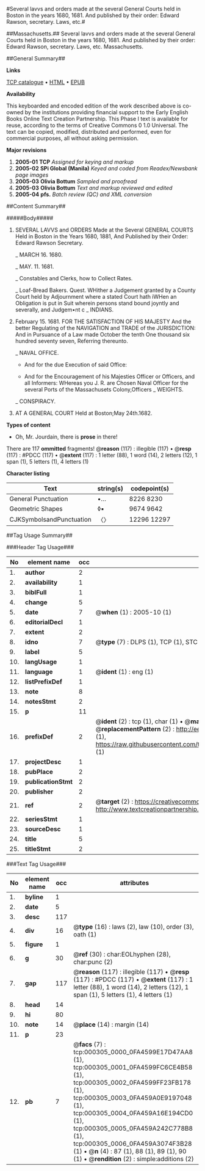 #Several lavvs and orders made at the several General Courts held in Boston in the years 1680, 1681. And published by their order: Edward Rawson, secretary. Laws, etc.#

##Massachusetts.##
Several lavvs and orders made at the several General Courts held in Boston in the years 1680, 1681. And published by their order: Edward Rawson, secretary.
Laws, etc.
Massachusetts.

##General Summary##

**Links**

[TCP catalogue](http://www.ota.ox.ac.uk/tcp/)  • 
[HTML](http://tei.it.ox.ac.uk/tcp/Texts-HTML/free/N00/N00241.html)  • 
[EPUB](http://tei.it.ox.ac.uk/tcp/Texts-EPUB/free/N00/N00241.epub)

**Availability**

This keyboarded and encoded edition of the
	       work described above is co-owned by the institutions
	       providing financial support to the Early English Books
	       Online Text Creation Partnership. This Phase I text is
	       available for reuse, according to the terms of Creative
	       Commons 0 1.0 Universal. The text can be copied,
	       modified, distributed and performed, even for
	       commercial purposes, all without asking permission.

**Major revisions**

1. __2005-01__ __TCP__ *Assigned for keying and markup*
1. __2005-02__ __SPi Global (Manila)__ *Keyed and coded from Readex/Newsbank page images*
1. __2005-03__ __Olivia Bottum__ *Sampled and proofread*
1. __2005-03__ __Olivia Bottum__ *Text and markup reviewed and edited*
1. __2005-04__ __pfs.__ *Batch review (QC) and XML conversion*

##Content Summary##

#####Body#####

1.  SEVERAL LAVVS and ORDERS Made at the Several GENERAL COURTS Held in Boston in the Years 1680, 1881, And Published by their Order: Edward Rawson Secretary.

    _ MARCH 16. 1680.

    _ MAY. 11. 1681.

    _ Constables and Clerks, how to Collect Rates.

    _ Loaf-Bread Bakers.
Quest. WHither a Judgement granted by a County Court held by Adjournment where a stated Court hath iWHen an Obligation is put in Suit wherein persons stand bound joyntly and severally, and Judgem•nt c
    _ INDIANS.

1. February 15. 1681. FOR THE SATISFACTION OF HIS MAJESTY And the better Regulating of the NAVIGATION and TRADE of the JURISDICTION: And in Pursuance of a Law made October the tenth One thousand six hundred seventy seven, Referring thereunto.

    _ NAVAL OFFICE.

      * And for the due Execution of said Office:

      * And for the Encouragement of his Majesties Officer or Officers, and all Informers:
WHereas you J. R. are Chosen Naval Officer for the several Ports of the Massachusets Colony,Officers
    _ WEIGHTS.

    _ CONSPIRACY.

1. AT A GENERAL COURT Held at Boston;May 24th.1682.

**Types of content**

  * Oh, Mr. Jourdain, there is **prose** in there!

There are 117 **ommitted** fragments! 
 @__reason__ (117) : illegible (117)  •  @__resp__ (117) : #PDCC (117)  •  @__extent__ (117) : 1 letter (88), 1 word (14), 2 letters (12), 1 span (1), 5 letters (1), 4 letters (1)

**Character listing**


|Text|string(s)|codepoint(s)|
|---|---|---|
|General Punctuation|•…|8226 8230|
|Geometric Shapes|◊▪|9674 9642|
|CJKSymbolsandPunctuation|〈〉|12296 12297|

##Tag Usage Summary##

###Header Tag Usage###

|No|element name|occ|attributes|
|---|---|---|---|
|1.|__author__|2||
|2.|__availability__|1||
|3.|__biblFull__|1||
|4.|__change__|5||
|5.|__date__|7| @__when__ (1) : 2005-10 (1)|
|6.|__editorialDecl__|1||
|7.|__extent__|2||
|8.|__idno__|7| @__type__ (7) : DLPS (1), TCP (1), STC (2), NOTIS (1), IMAGE-SET (1), EVANS-CITATION (1)|
|9.|__label__|5||
|10.|__langUsage__|1||
|11.|__language__|1| @__ident__ (1) : eng (1)|
|12.|__listPrefixDef__|1||
|13.|__note__|8||
|14.|__notesStmt__|2||
|15.|__p__|11||
|16.|__prefixDef__|2| @__ident__ (2) : tcp (1), char (1)  •  @__matchPattern__ (2) : ([0-9\-]+):([0-9IVX]+) (1), (.+) (1)  •  @__replacementPattern__ (2) : http://eebo.chadwyck.com/downloadtiff?vid=$1&page=$2 (1), https://raw.githubusercontent.com/textcreationpartnership/Texts/master/tcpchars.xml#$1 (1)|
|17.|__projectDesc__|1||
|18.|__pubPlace__|2||
|19.|__publicationStmt__|2||
|20.|__publisher__|2||
|21.|__ref__|2| @__target__ (2) : https://creativecommons.org/publicdomain/zero/1.0/ (1), http://www.textcreationpartnership.org/docs/. (1)|
|22.|__seriesStmt__|1||
|23.|__sourceDesc__|1||
|24.|__title__|5||
|25.|__titleStmt__|2||


###Text Tag Usage###

|No|element name|occ|attributes|
|---|---|---|---|
|1.|__byline__|1||
|2.|__date__|5||
|3.|__desc__|117||
|4.|__div__|16| @__type__ (16) : laws (2), law (10), order (3), oath (1)|
|5.|__figure__|1||
|6.|__g__|30| @__ref__ (30) : char:EOLhyphen (28), char:punc (2)|
|7.|__gap__|117| @__reason__ (117) : illegible (117)  •  @__resp__ (117) : #PDCC (117)  •  @__extent__ (117) : 1 letter (88), 1 word (14), 2 letters (12), 1 span (1), 5 letters (1), 4 letters (1)|
|8.|__head__|14||
|9.|__hi__|80||
|10.|__note__|14| @__place__ (14) : margin (14)|
|11.|__p__|23||
|12.|__pb__|7| @__facs__ (7) : tcp:000305_0000_0FA4599E17D47AA8 (1), tcp:000305_0001_0FA4599FC6CE4B58 (1), tcp:000305_0002_0FA4599FF23FB178 (1), tcp:000305_0003_0FA459A0E9197048 (1), tcp:000305_0004_0FA459A16E194CD0 (1), tcp:000305_0005_0FA459A242C778B8 (1), tcp:000305_0006_0FA459A3074F3B28 (1)  •  @__n__ (4) : 87 (1), 88 (1), 89 (1), 90 (1)  •  @__rendition__ (2) : simple:additions (2)|

